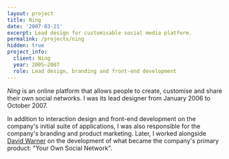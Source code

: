 ```yaml
---
layout: project
title: Ning
date: '2007-03-21'
excerpt: Lead design for customisable social media platform.
permalink: /projects/ning
hidden: true
project_info:
  client: Ning
  year: 2005–2007
  role: Lead design, branding and front-end development
---
```

_Ning_ is an online platform that allows people to create, customise and share their own social networks. I was its lead designer from January 2006 to October 2007.

In addition to interaction design and front-end development on the company's initial suite of applications, I was also responsible for the company's branding and product marketing. Later, I worked alongside [David Warner][1] on the development of what became the company's primary product: "Your Own Social Network".

[1]: http://davidlwarner.com/
